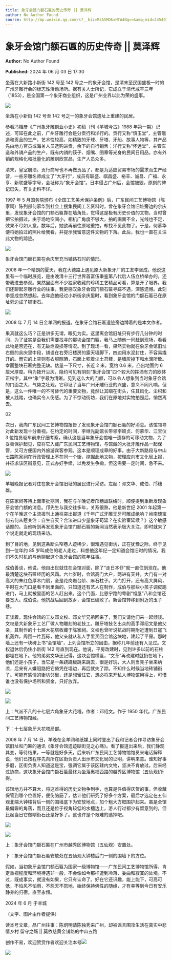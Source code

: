 ```yaml
---
title: 象牙会馆门额石匾的历史传奇 || 莫泽辉
author: No Author Found
source: http://mp.weixin.qq.com/s?__biz=MzA5MDkxNTA4Ng==&amp;mid=2454915191&amp;idx=1&amp;sn=a5d668613aba4cdccbf78ee1f49d8b41&amp;chksm=87a3c016b0d449007705ceca3b1e3178656a9634d2cc62584368937c05c4367e1cf52e30df64#rd
---
```


# 象牙会馆门额石匾的历史传奇 || 莫泽辉

**Author:** No Author Found

**Published:** 2024 年 06 月 03 日 17:30

坐落在大新路小新街 142 号至 142 号之一的象牙会馆，是清末至民国盛极一时的广州牙雕行会的标志性活动场所。据有关人士所记，它成立于清代咸丰三年（1853），是全国第一个象牙商业组织，这是广州业界以此为荣的盛事。

![](https://mmbiz.qpic.cn/mmbiz_jpg/PJWG74pLsMYlxHH7nDT8mzmr4GTI063xPJEicTVPlCu9QL7H5rMuZnjBU8ic5KzwY7Kia5t3KsWo2BP7AfABGCAZw/640?wx_fmt=jpeg&from=appmsg)

坐落在小新街 142 号至 142 号之一的象牙会馆遗址上重建的民居。

参看冯楷彦《广州象牙雕刻业小史》初稿（刊《羊城今古》1988 年第一期）记述，可知在此之前，广州牙雕行会是分贡行和洋行的。贡行又称“慎玉堂”，主管雕造和贡品的生产，艺术性较高，如精致的牙球、牙塔、牙船、故事人物等，其产品先由地方官员或海关人员选购进贡，余下的自行销售；洋行又称“怀远堂”，主管车造和外销产品的生产，既有内销的筷子、烟嘴、图章等光身的民间日用品，亦有外销的规格化和批量化的雕刻欣赏品，生产人员众多。

清末，皇室崩溃。贡行商号也不再做贡品了，都是为适应贸易市场的需求而生产经营，一些牙雕名师成立了“大牙行”，成员有联盛、祺昌盛、裕丰、诚昌、广福、永亨、新联盛等字号，会址称为“象牙会馆”。日本侵占广州后，会馆被毁，原刻的碑记已失，有关史料不详。

1997 年 5 月国务院颁布《全国工艺美术保护条例》后，广东民间工艺博物馆（陈家祠）陈列部何慕华到社会上搜集民间工艺资料时，曾在象牙会馆旧址旁边的余庆里，发现象牙会馆的门额石匾靠在墙角处，觉得这是极有历史价值的文物，当时曾把它拍摄过。由于场地空间小，相机广角度不够大，拍的画面不全，光线也不足，效果不尽如人意。数年后，她欲再前往原地重拍，却找不见此物了。于是，何慕华便将她拍过的照片给我看，并提示我留意这件文物的下落。此后，我也一直在关注此文物的踪迹。

![](https://mmbiz.qpic.cn/mmbiz_jpg/PJWG74pLsMYlxHH7nDT8mzmr4GTI063xuaKntbLF5X2pYyxt3EWwUnh5kdKUqDtNZkSKqWoqYbfPJrWHpWv8YQ/640?wx_fmt=jpeg&from=appmsg)

象牙会馆门额石匾在余庆里充当铺路石时的情形。

2008 年一个晴朗的夏天，我在大德路上遇见原大新象牙厂的工友李坚成，他说这里有一个临时展览，是由晚清十三行世界首富伍秉鉴第八代后人伍立桥举办的，还带我进去参观。果然里面有不少独家收藏的珍稀工艺精品可看，算是开了眼界。我们还聊起牙雕行业的往事，我更感叹象牙会馆门额石匾寻踪不遇，深感遗憾。此刻李坚成忽然想起，去年底他经过小新街余庆里时，看到象牙会馆的门额石匾已在原址旁边成了铺街石。

![](https://mmbiz.qpic.cn/mmbiz_jpg/PJWG74pLsMYlxHH7nDT8mzmr4GTI063x3ic7SQKdsQwAmatwe96MGYjOrJToM5qzTI0OJGsoSFZasTSJBuzaHnA/640?wx_fmt=jpeg&from=appmsg)

2008 年 7 月 14 日金羊网的报道。在象牙会馆石匾遗迹旁边蹲着的是本文作者。

果真就这么巧？正是讲多无谓，眼见为实。这里离会馆旧址只有步行几分钟的时间，为了证实是否我们需要找寻的那块会馆门匾，我马上随他一同赶到现场，看看此物是否还在，有无破烂毁损等情况。到了现场一看，果然实物就在象牙会馆旧址右侧的余庆里中段，铺设在右旁旧楼房的露天墙脚下，四边用水泥封住，不容易撬开的。而它的上空则有衣服晾晒，石面上积着尘土苔藓，是墙灰掉下和水滴所致。幸而整块石匾完整无缺。估量一下尺寸，长近 2 米，宽约 0.6 米，凸出地面约 6 厘米厚度。稍为拨开尘灰，隐约可见有阴刻“象牙会馆”四个较大的挥洒有力的欧体正楷字，其中“象”字最为清晰。见到这么大的门额，可以令人想象到当时象牙会馆的门面之大，气势之壮观，它印证了当年广州牙雕行业的兴盛，意义不同凡响。但是，这么一件唯一的不可替代的重要文物，竟然让其瞓在街头，任其风化、尘积和被人践踏，也确实令人伤感。为了不惊动街坊，我们在原地对实物拍照后，悄然离去。

02

次日，我向广东民间工艺博物馆报告了发现象牙会馆门额石匾的好消息。该馆领导对此新发现十分重视。在约定的时间，李继光副馆长带领李颖贞、何慕华、江宝仪 3 位馆员驱车前来仔细考察，确认这是当年象牙会馆唯一遗存的可移动文物，为了妥善保护起见，应将它入藏广东民间工艺博物馆，与馆藏的大批牙雕作品一起保管，又可方便国内外旅游宾客参观。这本是顺理成章的好事。由于大新路段与中山七路陈家祠在行政管理上不在同一个街，挖掘此地文物，按理应向市文化局上报，并征求该区街意见，正式办好手续，以免发生争拗，但这需要一定时间，急不来。

![](https://mmbiz.qpic.cn/mmbiz_jpg/PJWG74pLsMYlxHH7nDT8mzmr4GTI063x8H8bdl6XvQc27xsXO4UfdGMeibQIKXjLRWNKrUwkVPTkCoHpfVXtXXQ/640?wx_fmt=jpeg&from=appmsg)

羊城晚报记者对住在象牙会馆旧址的居民进行采访。左起：邓文华、成伯、邝穗雄。

在陈家祠等待上面审批期间，我在与羊晚记者邝穗雄联络时，顺便提到重新发现象牙会馆门额的消息。邝先生与我交往多年，关系很熟，他是新世纪 2001 年起第一个在羊晚这个主流报刊上通栏突出报道《千年广式牙雕无牙可雕成绝响？岭南瑰宝何去何从惹关注：自生自灭？合法进口少量象牙苟延？在实验室延续？》这个敏感话题的。当他听到再发现象牙会馆门额石匾的新闻当然表示极大关注，即时就来了个说走就走的现场采访。

到了目的地，见到这条断头窄巷人迹稀少，很难遇见街坊，正在犹豫之际，终于见到一位年约 85 岁叫成伯的老人走过，料想他这年纪一定知道会馆旧时的情况，我们不失时机的与他聊起这个象牙会馆的陈年往事。

成伯善谈，他说，他自出世就住在会馆对面，除了“走日本仔”就一直住到现在。他最清楚这块石匾经历的风霜。六七岁时，会馆高门大户，两进有天井，大门有一对高大的朱红色厚木门扇，全是花岗岩台阶、麻石柱子。大门打开，还有高大屏风，平时在大门口是看不到里面的，只知道还有艺人在制作，成伯与那些小孩子调皮跑进门，马上就被里面的艺人赶出来。这个门面，比恩宁路的粤剧“祖屋”八和会馆还要宽大。成伯说，他抗战后回到故乡，会馆已破败了。新会馆转移到附近的玉子巷。

正谈着，现住会馆的工友邓文权、邓文华兄弟回来了，我们又请他们来一起倾谈。文权是大新象牙工艺厂做人物雕刻的老技工。雕牙塔技艺出众的高手邓绍文是他父亲，其制作的十七层大花塔收藏于陈家祠。文权也曾听说抗战时期附近遭到日寇飞机轰炸，周围一片瓦砾，他父亲就从私人手里买回会馆这块地，建起了平房。那时墙上还有一块碑上书“会馆墙”，上列会馆所立的因由，据称几年前还有人见过。文权退休后仍住小新街 142 号直到现在。他说，平房改建时，见到许多以前的石柱都埋在地下。他的弟弟文华还记得，这块会馆横匾，“文革”再改建时就扔在地下，他们还是小孩子，当它是一条跷跷板跳来跳去，很是好玩，大人则当凳子坐来纳凉，后来有人嫌阻路把它倚凭在墙边，再后就失了踪。不知什么时候当地砖铺街了。可能有感情的街坊邻里，还是想留住它，想必将来开私人博物馆用得上，可惜谁也没有保护场所和资金，只好放弃。

![](https://mmbiz.qpic.cn/mmbiz_jpg/PJWG74pLsMYlxHH7nDT8mzmr4GTI063xsRGLL7Su4VZg0PjwWVWBeD3UnUgW7U8qibHhgsMSthAbMFrdRqTlibtQ/640?wx_fmt=jpeg&from=appmsg)

![](https://mmbiz.qpic.cn/mmbiz_jpg/PJWG74pLsMYlxHH7nDT8mzmr4GTI063xxWCAEQCqo2vZhFj3YgkCVbMGObSQtEy3vRrZKIqyZLdW1HBBMwPyicw/640?wx_fmt=jpeg&from=appmsg)

上：气派不凡的十七层六角象牙大花塔。作者：邓绍文。作于 1950 年代。广东民间工艺博物馆藏。

下：十七层象牙大花塔局部。

2008 年 7 月 14 日，羊晚在金羊网和纸媒上同时登出了我和记者合作寻访象牙会馆旧址和门匾的通讯《象牙会馆遗迹瞓街见之心痛》。看了报道出来后，我们静观其变，等待结果，一等就是好多天，后来听广东民间工艺博物馆馆员来电话解释说，他们已按程序先向所在区街负责人出示市文化局的证明，讲明来意。谁知好事多磨，区街负责人知道这是宝，强调它属于该区辖内文物，坚决不肯放过。后来经过协商，这块象牙会馆门额石匾最终为坐落惠福西路的越秀区博物馆（五仙观)所得。

该馆地方并不算大，将这难得的历史文物争到手，也算是件值得庆贺的事。但收藏保管到哪个位置好，便伤脑筋了，估计他们研究了好多个方案，最后才选定在五仙观北端大钟楼背后一侧的围墙底下为安放地点，加个粗大方框围护起来。虽是全馆最偏僻的角落，而且还是位于视角较低的水槽边上，游人行过都少有留意到的，但比起当日它做瞓街石还是好多了。这也许是个艰难的选择吧。

![](https://mmbiz.qpic.cn/mmbiz_jpg/PJWG74pLsMYlxHH7nDT8mzmr4GTI063xicyibQEZRrR3uZGIqsWvDsOKAP6ichYc84pdAyUjAuiaktQKCNF70bGbWw/640?wx_fmt=jpeg&from=appmsg)

![](https://mmbiz.qpic.cn/mmbiz_jpg/PJWG74pLsMYlxHH7nDT8mzmr4GTI063xia2kI6ePktE9oGDPUXyZByCK6glwC55nuSC1aibtqibicbRHmWDZibHvbrw/640?wx_fmt=jpeg&from=appmsg)

上：象牙会馆门额石匾在广州市越秀区博物馆（五仙观）安置处。

下：象牙会馆门额石匾安放处在五仙观大钟楼后门一侧的围墙下的方位。

假如，当初象牙会馆门额石匾为国家一级博物馆——广东民间工艺博物馆所得，肯定重视程度和环境待遇非一般，不会像如今那样遭到冷落、委曲和寂寞的处境。不过，既成事实，就没有如果，它只有认命了。好在它还识趣，能上能下，可高可低，不怕风不怕雨，不怨天不怨地，始终保持佛性的随缘，才有幸等到今日有安乐静养的归宿，直至永恒。

2024 年 6 月 于羊城

（文字、图片由作者提供）

读本号文章，品广州往事：陈炯明请陈独秀来广州，却被谣言围攻生活在真实中悲情乡村 留守之殇 || 莫依慈黄金铺路的中山五路

创作不易，欢迎赞赏作者欢迎关注本号![](https://mmbiz.qpic.cn/mmbiz_gif/PJWG74pLsMY4kze1RswORlwIruFfBicEYeomLV8Tjs3AO8zO5OIk2usXQ2wZOicfrAxou4MXF2OLDPUcfQiafn3SA/640?wx_fmt=gif&tp=webp&wxfrom=5&wx_lazy=1)

![](https://mmbiz.qpic.cn/mmbiz_jpg/PJWG74pLsMYIJJUQccw79WSaTznfDVpx8TiaUKE5Pdh2uRECU6j0SImPz5cJeAxia28Jib9TTZg0pYRXTzPckWBxg/640?wx_fmt=jpeg)
